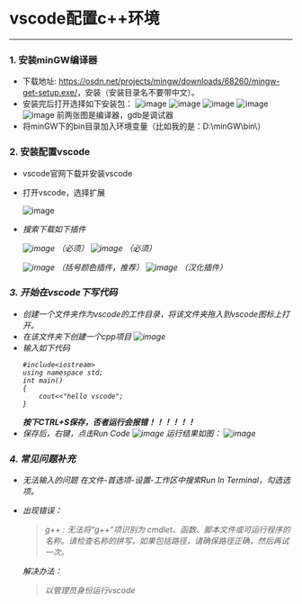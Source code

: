 # vscode配置c++环境
---
### 1. 安装minGW编译器
* 下载地址: <https://osdn.net/projects/mingw/downloads/68260/mingw-get-setup.exe/>，安装（安装目录名不要带中文）。
* 安装完后打开选择如下安装包：
![image](https://img2020.cnblogs.com/blog/1882256/202112/1882256-20211219191803876-126551350.png)
![image](https://img2020.cnblogs.com/blog/1882256/202112/1882256-20211219191812400-1415777336.png)
![image](https://img2020.cnblogs.com/blog/1882256/202112/1882256-20211219191820284-42231086.png)
![image](https://img2020.cnblogs.com/blog/1882256/202112/1882256-20211219191827410-1108292200.png)
![image](https://img2020.cnblogs.com/blog/1882256/202112/1882256-20211219191935481-1038648021.png)
前两张图是编译器，gdb是调试器
* 将minGW下的bin目录加入环境变量（比如我的是：D:\minGW\bin\）

### 2. 安装配置vscode
* vscode官网下载并安装vscode
* 打开vscode，选择扩展
  
    ![image](https://img2020.cnblogs.com/blog/1882256/202112/1882256-20211219192246571-618461798.png)  
<em>
<em>
<em>

* 搜索下载如下插件  



  ![image](https://img2020.cnblogs.com/blog/1882256/202112/1882256-20211219192317177-1511461398.png)  （必须）
  ![image](https://img2020.cnblogs.com/blog/1882256/202112/1882256-20211219203129037-637528695.png)   （必须）

  ![image](https://img2020.cnblogs.com/blog/1882256/202112/1882256-20211219192340798-271601873.png) （括号颜色插件，推荐）
  ![image](https://img2020.cnblogs.com/blog/1882256/202112/1882256-20211219192409148-1291091979.png)  （汉化插件）

### 3. 开始在vscode下写代码
* 创建一个文件夹作为vscode的工作目录，将该文件夹拖入到vscode图标上打开。
* 在该文件夹下创建一个cpp项目
![image](https://img2020.cnblogs.com/blog/1882256/202112/1882256-20211219192756993-369769361.png)
* 输入如下代码
	```c++:
	#include<iostream>
	using namespace std;
	int main()
	{
		cout<<"hello vscode";
	}
	```
	**按下CTRL+S保存，否者运行会报错！！！！！！**
* 保存后，右键，点击Run Code
![image](https://img2020.cnblogs.com/blog/1882256/202112/1882256-20211219193115712-1333862475.png)
运行结果如图：
![image](https://img2020.cnblogs.com/blog/1882256/202112/1882256-20211219193339370-1961362326.png)


### 4. 常见问题补充
* 无法输入的问题
在文件-首选项-设置-工作区中搜索Run In Terminal，勾选选项。

* 出现错误：
	>g++ : 无法将“g++”项识别为 cmdlet、函数、脚本文件或可运行程序的名称。请检查名称的拼写，如果包括路径，请确保路径正确，然后再试一次。

	解决办法：
	>以管理员身份运行vscode
